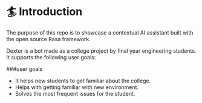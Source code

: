 # 🏄 Introduction #
The purpose of this repo is to showcase a contextual AI assistant built with the open source Rasa framework.

Dexter is a bot made as a college project by final year engineering students. It supports the following user goals:

###user goals
- It helps new students to get familiar about the college.
- Helps with getting familiar with new environment.
- Solves the most frequent issues for the student.


